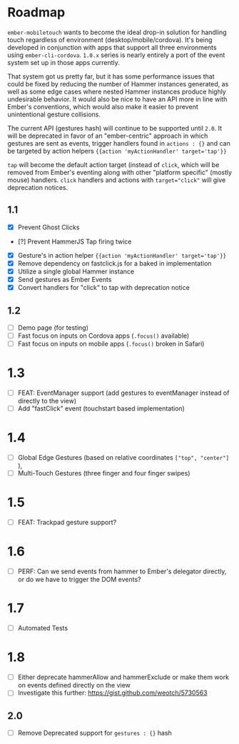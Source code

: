 # Roadmap

`ember-mobiletouch` wants to become the ideal drop-in solution for handling touch regardless
of environment (desktop/mobile/cordova).  It's being developed in conjunction with apps that
support all three environments using `ember-cli-cordova`.  `1.0.x` series is nearly entirely
a port of the event system set up in those apps currently.

That system got us pretty far, but it has some performance issues that could be fixed by reducing
the number of Hammer instances generated, as well as some edge cases where nested Hammer instances
produce highly undesirable behavior.  It would also be nice to have an API more in line with 
Ember's conventions, which would also make it easier to prevent unintentional gesture collisions.

The current API (gestures hash) will continue to be supported until `2.0`.  It will be deprecated
in favor of an "ember-centric" approach in which gestures are sent as events, trigger handlers
found in `actions : {}` and can be targeted by action helpers `{{action 'myActionHandler' target='tap'}}`

`tap` will become the default action target (instead of `click`, which will be removed from Ember's
eventing along with other "platform specific" (mostly mouse) handlers.  `click` handlers and actions
with `target="click"` will give deprecation notices.



## 1.1
- [X] Prevent Ghost Clicks
- [?] Prevent HammerJS Tap firing twice
- [X] Gesture's in action helper `{{action 'myActionHandler' target='tap'}}`
- [X] Remove dependency on fastclick.js for a baked in implementation
- [X] Utilize a single global Hammer instance
- [X] Send gestures as Ember Events
- [X] Convert handlers for "click" to tap with deprecation notice

## 1.2
- [ ] Demo page (for testing)
- [ ] Fast focus on inputs on Cordova apps (`.focus()` available)
- [ ] Fast focus on inputs on mobile apps (`.focus()` broken in Safari)

# 1.3
- [ ] FEAT: EventManager support (add gestures to eventManager instead of directly to the view)
- [ ] Add "fastClick" event (touchstart based implementation)

# 1.4
- [ ] Global Edge Gestures (based on relative coordinates `["top", "center"]` ),
- [ ] Multi-Touch Gestures (three finger and four finger swipes)

# 1.5
- [ ] FEAT: Trackpad gesture support?

# 1.6
- [ ] PERF: Can we send events from hammer to Ember's delegator directly, or do we have to trigger the DOM events?

# 1.7
- [ ] Automated Tests

# 1.8
- [ ] Either deprecate hammerAllow and hammerExclude or make them work on events defined directly on the view
- [ ] Investigate this further: https://gist.github.com/weotch/5730563

## 2.0
- [ ] Remove Deprecated support for `gestures : {}` hash
